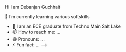 Hi I am Debanjan Guchhait

🌱 I’m currently learning various softskills
- 💬 I am an ECE graduate from Techno Main Salt Lake
- 📫 How to reach me: ...
- 😄 Pronouns: ...
- ⚡ Fun fact: ...
-->
